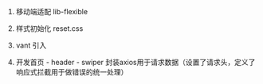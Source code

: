 1. 移动端适配   lib-flexible
2. 样式初始化   reset.css
3. vant 引入

4. 开发首页 - header    - swiper
    封装axios用于请求数据（设置了请求头，定义了响应式拦截用于做错误的统一处理）